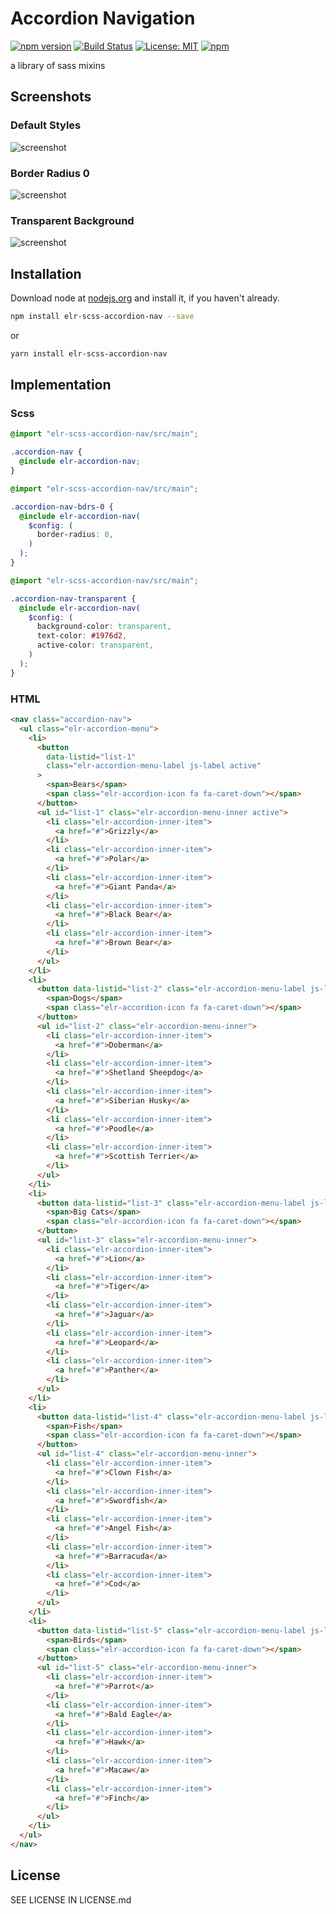 # Accordion Navigation

[![npm version](http://img.shields.io/npm/v/elr-scss-accordion-nav.svg)](https://www.npmjs.org/package/elr-scss-accordion-nav)
[![Build Status](https://github.com/elr-scss-accordion-nav/workflows/CI/badge.svg)](https://github.com/elr-scss-accordion-nav/actions?workflow=CI)
[![License: MIT](https://img.shields.io/badge/License-MIT-yellow.svg)](https://opensource.org/licenses/MIT)
[![npm](https://img.shields.io/npm/dm/elr-scss-accordion-nav.svg?style=flat)](https://npmjs.com/package/elr-scss-accordion-nav)

a library of sass mixins

## Screenshots

### Default Styles

![screenshot](./src/screenshot1.png)

### Border Radius 0

![screenshot](./src/screenshot2.png)

### Transparent Background

![screenshot](./src/screenshot3.png)

## Installation

Download node at [nodejs.org](http://nodejs.org) and install it, if you haven't already.

```sh
npm install elr-scss-accordion-nav --save
```

or

```sh
yarn install elr-scss-accordion-nav
```

## Implementation

### Scss

```scss
@import "elr-scss-accordion-nav/src/main";

.accordion-nav {
  @include elr-accordion-nav;
}
```

```scss
@import "elr-scss-accordion-nav/src/main";

.accordion-nav-bdrs-0 {
  @include elr-accordion-nav(
    $config: (
      border-radius: 0,
    )
  );
}
```

```scss
@import "elr-scss-accordion-nav/src/main";

.accordion-nav-transparent {
  @include elr-accordion-nav(
    $config: (
      background-color: transparent,
      text-color: #1976d2,
      active-color: transparent,
    )
  );
}
```

### HTML

```html
<nav class="accordion-nav">
  <ul class="elr-accordion-menu">
    <li>
      <button
        data-listid="list-1"
        class="elr-accordion-menu-label js-label active"
      >
        <span>Bears</span>
        <span class="elr-accordion-icon fa fa-caret-down"></span>
      </button>
      <ul id="list-1" class="elr-accordion-menu-inner active">
        <li class="elr-accordion-inner-item">
          <a href="#">Grizzly</a>
        </li>
        <li class="elr-accordion-inner-item">
          <a href="#">Polar</a>
        </li>
        <li class="elr-accordion-inner-item">
          <a href="#">Giant Panda</a>
        </li>
        <li class="elr-accordion-inner-item">
          <a href="#">Black Bear</a>
        </li>
        <li class="elr-accordion-inner-item">
          <a href="#">Brown Bear</a>
        </li>
      </ul>
    </li>
    <li>
      <button data-listid="list-2" class="elr-accordion-menu-label js-label">
        <span>Dogs</span>
        <span class="elr-accordion-icon fa fa-caret-down"></span>
      </button>
      <ul id="list-2" class="elr-accordion-menu-inner">
        <li class="elr-accordion-inner-item">
          <a href="#">Doberman</a>
        </li>
        <li class="elr-accordion-inner-item">
          <a href="#">Shetland Sheepdog</a>
        </li>
        <li class="elr-accordion-inner-item">
          <a href="#">Siberian Husky</a>
        </li>
        <li class="elr-accordion-inner-item">
          <a href="#">Poodle</a>
        </li>
        <li class="elr-accordion-inner-item">
          <a href="#">Scottish Terrier</a>
        </li>
      </ul>
    </li>
    <li>
      <button data-listid="list-3" class="elr-accordion-menu-label js-label">
        <span>Big Cats</span>
        <span class="elr-accordion-icon fa fa-caret-down"></span>
      </button>
      <ul id="list-3" class="elr-accordion-menu-inner">
        <li class="elr-accordion-inner-item">
          <a href="#">Lion</a>
        </li>
        <li class="elr-accordion-inner-item">
          <a href="#">Tiger</a>
        </li>
        <li class="elr-accordion-inner-item">
          <a href="#">Jaguar</a>
        </li>
        <li class="elr-accordion-inner-item">
          <a href="#">Leopard</a>
        </li>
        <li class="elr-accordion-inner-item">
          <a href="#">Panther</a>
        </li>
      </ul>
    </li>
    <li>
      <button data-listid="list-4" class="elr-accordion-menu-label js-label">
        <span>Fish</span>
        <span class="elr-accordion-icon fa fa-caret-down"></span>
      </button>
      <ul id="list-4" class="elr-accordion-menu-inner">
        <li class="elr-accordion-inner-item">
          <a href="#">Clown Fish</a>
        </li>
        <li class="elr-accordion-inner-item">
          <a href="#">Swordfish</a>
        </li>
        <li class="elr-accordion-inner-item">
          <a href="#">Angel Fish</a>
        </li>
        <li class="elr-accordion-inner-item">
          <a href="#">Barracuda</a>
        </li>
        <li class="elr-accordion-inner-item">
          <a href="#">Cod</a>
        </li>
      </ul>
    </li>
    <li>
      <button data-listid="list-5" class="elr-accordion-menu-label js-label">
        <span>Birds</span>
        <span class="elr-accordion-icon fa fa-caret-down"></span>
      </button>
      <ul id="list-5" class="elr-accordion-menu-inner">
        <li class="elr-accordion-inner-item">
          <a href="#">Parrot</a>
        </li>
        <li class="elr-accordion-inner-item">
          <a href="#">Bald Eagle</a>
        </li>
        <li class="elr-accordion-inner-item">
          <a href="#">Hawk</a>
        </li>
        <li class="elr-accordion-inner-item">
          <a href="#">Macaw</a>
        </li>
        <li class="elr-accordion-inner-item">
          <a href="#">Finch</a>
        </li>
      </ul>
    </li>
  </ul>
</nav>
```

## License

SEE LICENSE IN LICENSE.md
